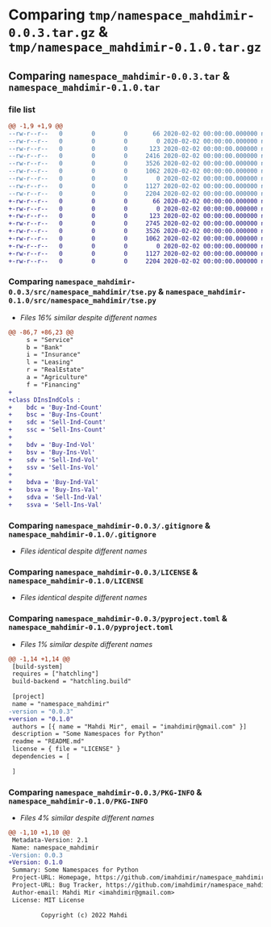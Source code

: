# Comparing `tmp/namespace_mahdimir-0.0.3.tar.gz` & `tmp/namespace_mahdimir-0.1.0.tar.gz`

## Comparing `namespace_mahdimir-0.0.3.tar` & `namespace_mahdimir-0.1.0.tar`

### file list

```diff
@@ -1,9 +1,9 @@
--rw-r--r--   0        0        0       66 2020-02-02 00:00:00.000000 namespace_mahdimir-0.0.3/.gitattributes
--rw-r--r--   0        0        0        0 2020-02-02 00:00:00.000000 namespace_mahdimir-0.0.3/src/namespace_mahdimir/__init__.py
--rw-r--r--   0        0        0      123 2020-02-02 00:00:00.000000 namespace_mahdimir-0.0.3/src/namespace_mahdimir/github_data_url.py
--rw-r--r--   0        0        0     2416 2020-02-02 00:00:00.000000 namespace_mahdimir-0.0.3/src/namespace_mahdimir/tse.py
--rw-r--r--   0        0        0     3526 2020-02-02 00:00:00.000000 namespace_mahdimir-0.0.3/.gitignore
--rw-r--r--   0        0        0     1062 2020-02-02 00:00:00.000000 namespace_mahdimir-0.0.3/LICENSE
--rw-r--r--   0        0        0        0 2020-02-02 00:00:00.000000 namespace_mahdimir-0.0.3/README.md
--rw-r--r--   0        0        0     1127 2020-02-02 00:00:00.000000 namespace_mahdimir-0.0.3/pyproject.toml
--rw-r--r--   0        0        0     2204 2020-02-02 00:00:00.000000 namespace_mahdimir-0.0.3/PKG-INFO
+-rw-r--r--   0        0        0       66 2020-02-02 00:00:00.000000 namespace_mahdimir-0.1.0/.gitattributes
+-rw-r--r--   0        0        0        0 2020-02-02 00:00:00.000000 namespace_mahdimir-0.1.0/src/namespace_mahdimir/__init__.py
+-rw-r--r--   0        0        0      123 2020-02-02 00:00:00.000000 namespace_mahdimir-0.1.0/src/namespace_mahdimir/github_data_url.py
+-rw-r--r--   0        0        0     2745 2020-02-02 00:00:00.000000 namespace_mahdimir-0.1.0/src/namespace_mahdimir/tse.py
+-rw-r--r--   0        0        0     3526 2020-02-02 00:00:00.000000 namespace_mahdimir-0.1.0/.gitignore
+-rw-r--r--   0        0        0     1062 2020-02-02 00:00:00.000000 namespace_mahdimir-0.1.0/LICENSE
+-rw-r--r--   0        0        0        0 2020-02-02 00:00:00.000000 namespace_mahdimir-0.1.0/README.md
+-rw-r--r--   0        0        0     1127 2020-02-02 00:00:00.000000 namespace_mahdimir-0.1.0/pyproject.toml
+-rw-r--r--   0        0        0     2204 2020-02-02 00:00:00.000000 namespace_mahdimir-0.1.0/PKG-INFO
```

### Comparing `namespace_mahdimir-0.0.3/src/namespace_mahdimir/tse.py` & `namespace_mahdimir-0.1.0/src/namespace_mahdimir/tse.py`

 * *Files 16% similar despite different names*

```diff
@@ -86,7 +86,23 @@
     s = "Service"
     b = "Bank"
     i = "Insurance"
     l = "Leasing"
     r = "RealEstate"
     a = "Agriculture"
     f = "Financing"
+
+class DInsIndCols :
+    bdc = 'Buy-Ind-Count'
+    bsc = 'Buy-Ins-Count'
+    sdc = 'Sell-Ind-Count'
+    ssc = 'Sell-Ins-Count'
+
+    bdv = 'Buy-Ind-Vol'
+    bsv = 'Buy-Ins-Vol'
+    sdv = 'Sell-Ind-Vol'
+    ssv = 'Sell-Ins-Vol'
+
+    bdva = 'Buy-Ind-Val'
+    bsva = 'Buy-Ins-Val'
+    sdva = 'Sell-Ind-Val'
+    ssva = 'Sell-Ins-Val'
```

### Comparing `namespace_mahdimir-0.0.3/.gitignore` & `namespace_mahdimir-0.1.0/.gitignore`

 * *Files identical despite different names*

### Comparing `namespace_mahdimir-0.0.3/LICENSE` & `namespace_mahdimir-0.1.0/LICENSE`

 * *Files identical despite different names*

### Comparing `namespace_mahdimir-0.0.3/pyproject.toml` & `namespace_mahdimir-0.1.0/pyproject.toml`

 * *Files 1% similar despite different names*

```diff
@@ -1,14 +1,14 @@
 [build-system]
 requires = ["hatchling"]
 build-backend = "hatchling.build"
 
 [project]
 name = "namespace_mahdimir"
-version = "0.0.3"
+version = "0.1.0"
 authors = [{ name = "Mahdi Mir", email = "imahdimir@gmail.com" }]
 description = "Some Namespaces for Python"
 readme = "README.md"
 license = { file = "LICENSE" }
 dependencies = [
 
 ]
```

### Comparing `namespace_mahdimir-0.0.3/PKG-INFO` & `namespace_mahdimir-0.1.0/PKG-INFO`

 * *Files 4% similar despite different names*

```diff
@@ -1,10 +1,10 @@
 Metadata-Version: 2.1
 Name: namespace_mahdimir
-Version: 0.0.3
+Version: 0.1.0
 Summary: Some Namespaces for Python
 Project-URL: Homepage, https://github.com/imahdimir/namespace_mahdimir
 Project-URL: Bug Tracker, https://github.com/imahdimir/namespace_mahdimir/issues
 Author-email: Mahdi Mir <imahdimir@gmail.com>
 License: MIT License
         
         Copyright (c) 2022 Mahdi
```

